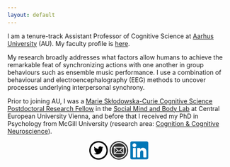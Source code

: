 ```yaml
---
layout: default
---
```


I am a tenure-track Assistant Professor of Cognitive Science at [Aarhus University](https://international.au.dk/) (AU). My faculty profile is [here](https://pure.au.dk/portal/en/persons/anna-zamm(34046139-7057-4cae-927d-f2458b279026).html).

My research broadly addresses what factors allow humans to achieve the remarkable feat of synchronizing actions with one another in group behaviours such as ensemble music performance. I use a combination of behavioural and electroencephalography (EEG) methods to uncover processes underlying interpersonal synchrony. 

Prior to joining AU, I was a [Marie Skłodowska-Curie Cognitive Science Postdoctoral Research Fellow](https://www.ceu.edu/jalproject) in the [Social Mind and Body Lab](https://somby.ceu.edu/) at Central European University Vienna, and before that I received my PhD in Psychology from McGill University (research area: [Cognition & Cognitive Neuroscience](https://www.mcgill.ca/psychology/research-0/cognition-cognitive-neuroscience)).


<center>
<a href="https://twitter.com/annapzamm" target="_blank">  <img src="twittericon.png" style="width:42px;height:42px;border:0;"></a>
<a href="mailto: azamm@cc.au.dk" target="_blank">  <img src="emailicon.png" style="width:42px;height:42px;border:0;"></a>
<a href="https://at.linkedin.com/in/anna-zamm-bb8aa1a5"> <img src="linkedinicon.png" style="width:42px;height:42px; border:0;"></a>
</center>
